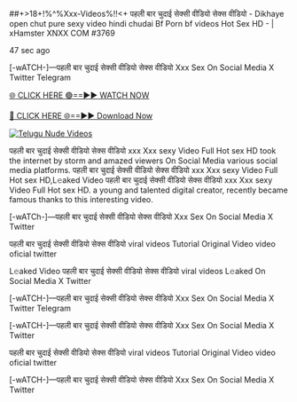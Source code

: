 ##+>18+!%^%Xxx-Videos%!!<+ पहली बार चुदाई सेक्सी वीडियो सेक्स वीडियो - Dikhaye open chut pure sexy video hindi chudai Bf Porn bf videos Hot Sex HD - | xHamster XNXX COM #3769

47 sec ago

[-wATCH-]—पहली बार चुदाई सेक्सी वीडियो सेक्स वीडियो Xxx Sex On Social Media X Twitter Telegram

[🌐 CLICK HERE 🟢==►► WATCH NOW](https://russelviper69.blogspot.com/p/valo-video.html)

[🔴 CLICK HERE 🌐==►► Download Now](https://russelviper69.blogspot.com/p/valo-video.html)

[![Telugu Nude Videos](https://i.imgur.com/dJHk4Zq.gif)](https://russelviper69.blogspot.com/p/valo-video.html)

पहली बार चुदाई सेक्सी वीडियो सेक्स वीडियो xxx Xxx sexy Video Full Hot sex HD took the internet by storm and amazed viewers On Social Media various social media platforms. पहली बार चुदाई सेक्सी वीडियो सेक्स वीडियो xxx Xxx sexy Video Full Hot sex HD,L𝚎aked Video पहली बार चुदाई सेक्सी वीडियो सेक्स वीडियो xxx Xxx sexy Video Full Hot sex HD. a young and talented digital creator, recently became famous thanks to this interesting video.

[-wATCh-]—पहली बार चुदाई सेक्सी वीडियो सेक्स वीडियो Xxx Sex On Social Media X Twitter

पहली बार चुदाई सेक्सी वीडियो सेक्स वीडियो viral videos Tutorial Original Video video oficial twitter

L𝚎aked Video पहली बार चुदाई सेक्सी वीडियो सेक्स वीडियो viral videos L𝚎aked On Social Media X Twitter

[-wATCH-]—पहली बार चुदाई सेक्सी वीडियो सेक्स वीडियो Xxx Sex On Social Media X Twitter Telegram

[-wATCH-]—पहली बार चुदाई सेक्सी वीडियो सेक्स वीडियो Xxx Sex On Social Media X Twitter

पहली बार चुदाई सेक्सी वीडियो सेक्स वीडियो viral videos Tutorial Original Video video oficial twitter

[-wATCH-]—पहली बार चुदाई सेक्सी वीडियो सेक्स वीडियो Xxx Sex On Social Media X Twitter